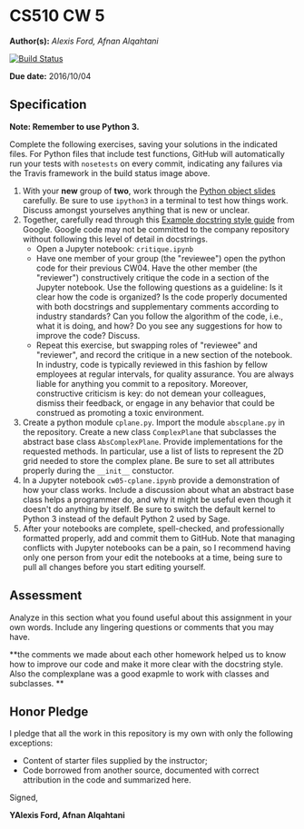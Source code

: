 # CS510 CW 5

**Author(s):** _Alexis Ford, Afnan Alqahtani_

[![Build Status](https://travis-ci.org/chapman-cs510-2016f/cw-05-needcoffee.svg?branch=master)](https://travis-ci.org/chapman-cs510-2016f/cw-05-needcoffee)

**Due date:** 2016/10/04

## Specification

**Note: Remember to use Python 3.**

Complete the following exercises, saving your solutions in the indicated files. For Python files that include test functions, GitHub will automatically run your tests with ```nosetests``` on every commit, indicating any failures via the Travis framework in the build status image above.

1. With your **new** group of **two**, work through the [Python object slides](http://slides.com/profdressel/python-objects-overview) carefully. Be sure to use ```ipython3``` in a terminal to test how things work. Discuss amongst yourselves anything that is new or unclear.
1. Together, carefully read through this [Example docstring style guide](http://sphinxcontrib-napoleon.readthedocs.io/en/latest/example_google.html) from Google. Google code may not be committed to the company repository without following this level of detail in docstrings. 
    * Open a Jupyter notebook: ```critique.ipynb```
    * Have one member of your group (the "reviewee") open the python code for their previous CW04. Have the other member (the "reviewer") constructively critique the code in a section of the Jupyter notebook. Use the following questions as a guideline: Is it clear how the code is organized? Is the code properly documented with both docstrings and supplementary comments according to industry standards? Can you follow the algorithm of the code, i.e., what it is doing, and how? Do you see any suggestions for how to improve the code? Discuss.
    * Repeat this exercise, but swapping roles of "reviewee" and "reviewer", and record the critique in a new section of the notebook. In industry, code is typically reviewed in this fashion by fellow employees at regular intervals, for quality assurance. You are always liable for anything you commit to a repository. Moreover, constructive criticism is key: do not demean your colleagues, dismiss their feedback, or engage in any behavior that could be construed as promoting a toxic environment.
1. Create a python module ```cplane.py```. Import the module ```abscplane.py``` in the repository. Create a new class ```ComplexPlane``` that subclasses the abstract base class ```AbsComplexPlane```. Provide implementations for the requested methods. In particular, use a list of lists to represent the 2D grid needed to store the complex plane. Be sure to set all attributes properly during the ```__init__``` constuctor.
1. In a Jupyter notebook ```cw05-cplane.ipynb``` provide a demonstration of how your class works. Include a discussion about what an abstract base class helps a programmer do, and why it might be useful even though it doesn't do anything by itself. Be sure to switch the default kernel to Python 3 instead of the default Python 2 used by Sage.
1. After your notebooks are complete, spell-checked, and professionally formatted properly, add and commit them to GitHub. Note that managing conflicts with Jupyter notebooks can be a pain, so I recommend having only one person from your edit the notebooks at a time, being sure to pull all changes before you start editing yourself.


## Assessment

Analyze in this section what you found useful about this assignment in your own words. Include any lingering questions or comments that you may have.

**the comments we made about each other homework helped us to know how to improve our code and make it more clear with the docstring style. Also the complexplane was a good exapmle to work with classes and subclasses. **

## Honor Pledge

I pledge that all the work in this repository is my own with only the following exceptions:

* Content of starter files supplied by the instructor;
* Code borrowed from another source, documented with correct attribution in the code and summarized here.

Signed,

**YAlexis Ford, Afnan Alqahtani**
